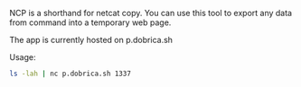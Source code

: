 NCP is a shorthand for netcat copy. 
You can use this tool to export any data from command into a temporary web page.

The app is currently hosted on p.dobrica.sh


Usage:
```bash
ls -lah | nc p.dobrica.sh 1337
```